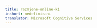 ```yaml
---
title: razmjene-online-k1
inshort: nedefinirani
translator: Microsoft Cognitive Services
---
```





